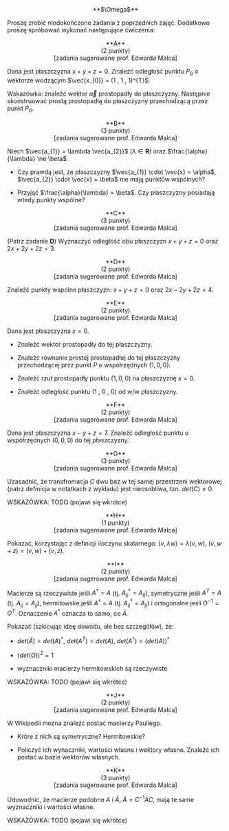 <center>
**$\Omega$**
</center>

Proszę zrobić niedokończone zadania z poprzednich zajęć. 
Dodatkowo proszę spróbować wykonać następujące ćwiczenia:

<center>
**A**
</center>

<center>
(2 punkty)
</center>

<center>
[zadania sugerowane prof. Edwarda Malca]
</center>

Dana jest płaszczyzna $x + y + z = 0$. Znaleźć odległość punktu $P_{0}$ o wektorze wodzącym 
$\vec{x_{0}} = (1 , 1 , 1)^{T}$.

Wskazówka: znaleźć wektor $\vec{a}$ prostopadły do płaszczyzny. Następnie skonstruować
prostą prostopadłą do płaszczyzny przechodzącą przez punkt $P_{0}$.

<center>
**B**
</center>

<center>
(3 punkty)
</center>

<center>
[zadania sugerowane prof. Edwarda Malca]
</center>

Niech $\vec{a_{1}} = \lambda \vec{a_{2}}$ ($\lambda \in \mathbf{R}$)
oraz $\frac{\alpha}{\lambda} \ne \beta$. 

* Czy prawdą jest, że płaszczyzny $\vec{a_{1}} \cdot \vec{x} = \alpha$, $\vec{a_{2}} \cdot \vec{x} = \beta$
  nie mają punktów wspólnych?

* Przyjąć $\frac{\alpha}{\lambda} = \beta$. Czy płaszczyzny posiadają wtedy punkty wspólne?

<center>
**C**
</center>

<center>
(3 punkty)
</center>

<center>
[zadania sugerowane prof. Edwarda Malca]
</center>

(Patrz zadanie **D**) Wyznaczyć odległość obu płaszczyzn 
$x + y + z = 0$ oraz $2 x + 2 y + 2 z = 3$.

<center>
**D**
</center>

<center>
(2 punkty)
</center>

<center>
[zadania sugerowane prof. Edwarda Malca]
</center>

Znaleźć punkty wspólne płaszczyzn: 
$x + y + z = 0$ oraz $2 x - 2 y + 2 z = 4$.

<center>
**E**
</center>

<center>
(2 punkty)
</center>

<center>
[zadania sugerowane prof. Edwarda Malca]
</center>

Dana jest płaszczyzna $x = 0$.

* Znaleźć wektor prostopadły do tej płaszczyzny.

* Znaleźć równanie prostej prostopadłej do tej płaszczyzny 
  przechodzącej przz punkt $P$ o współrzędnych $(1 , 0 , 0)$.

* Znaleźć rzut prostopadły punktu $(1 , 0 , 0)$ na płaszczyznę $x = 0$.

* Znaleźć odległość punktu (1 , 0 , 0) od w/w płaszczyzny.

<center>
**F**
</center>

<center>
(2 punkty)
</center>

<center>
[zadania sugerowane prof. Edwarda Malca]
</center>

Dana jest płaszczyzna $x - y + z = 7$. Znaleźć odległość
punktu o współrzędnych $(0 , 0 , 0)$ do tej płaszczyzny.

<center>
**G**
</center>

<center>
(3 punkty)
</center>

<center>
[zadania sugerowane prof. Edwarda Malca]
</center>

Uzasadnić, że transfromacja $C$ dwu baz w tej samej przestrzeni 
wektorowej (patrz definicja w notatkach z wykładu) jest nieosobliwa,
tzn. $det(C) \ne 0$.

WSKAZÓWKA: TODO (pojawi się wkrótce)

<center>
**H**
</center>

<center>
(1 punkty)
</center>

<center>
[zadania sugerowane prof. Edwarda Malca]
</center>

Pokazać, korzystając z definicji iloczynu skalarnego:
$(v , \lambda w) = \lambda (v , w)$, $(v , w + z) = (v , w) + (v , z)$.

<center>
**I**
</center>

<center>
(2 punkty)
</center>

<center>
[zadania sugerowane prof. Edwarda Malca]
</center>

Macierze są rzeczywiste jeśli $A^{*} = A$ (tj. $A_{ij}^{*} = A_{ij}$),
symetryczne jeśli $A^{T} = A$ (tj. $A_{ij} = A_{ji}$), hermitowske
jeśli $A^{\dagger} = A$ (tj. $A_{ij}^{*} = A_{ji}$) i ortogonalne
jeśli $O^{-1} = O^{T}$. Oznaczenie $A^{*}$ oznacza to samo, co $\bar{A}$.

Pokazać (szkicując ideę dowodu, ale bez szczegółów), że:

* $det(\bar{A}) = det(A)^{*}$, $det(A^{T}) = det(A)$, $det(A^{\dagger}) = (det(A))^{*}$

* $(det(O))^{2} = 1$

* wyznaczniki macierzy hermitowskich są rzeczywiste

WSKAZÓWKA: TODO (pojawi się wkrótce)

<center>
**J**
</center>

<center>
(2 punkty)
</center>

<center>
[zadania sugerowane prof. Edwarda Malca]
</center>

W Wikipedii można znaleźć postać macierzy Pauliego.

* Króre z nich są symetryczne? Hermitowskie?

* Policzyć ich wynaczniki, wartości własne i wektory własne. 
  Znaleźć ich postać w bazie wektorów własnych.

<center>
**K**
</center>

<center>
(3 punkty)
</center>

<center>
[zadania sugerowane prof. Edwarda Malca]
</center>

Udowodnić, że macierze podobne $A$ i $\widetilde{A}$, $\widetilde{A} = C^{-1} A C$,
mają te same wyznaczniki i wartości własne.

WSKAZÓWKA: TODO (pojawi się wkrótce)
